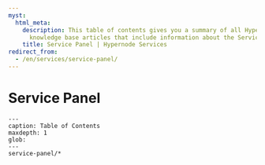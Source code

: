 ```yaml
---
myst:
  html_meta:
    description: This table of contents gives you a summary of all Hypernode platform
      knowledge base articles that include information about the Service Panel.
    title: Service Panel | Hypernode Services
redirect_from:
  - /en/services/service-panel/
---
```


# Service Panel

```{toctree}
---
caption: Table of Contents
maxdepth: 1
glob:
---
service-panel/*
```
